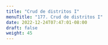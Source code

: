 ```yaml
---
title: "Crud de distritos I"
menuTitle: "177. Crud de distritos I"
date: 2022-12-24T07:47:01-08:00
draft: false
weight: 45
---
```

